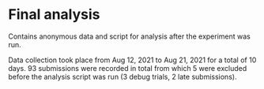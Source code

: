 # Final analysis

Contains anonymous data and script for analysis after the experiment was run.

Data collection took place from Aug 12, 2021 to Aug 21, 2021 for a total of 10 days. 93 submissions were recorded in total from which 5 were excluded before the analysis script was run (3 debug trials, 2 late submissions).